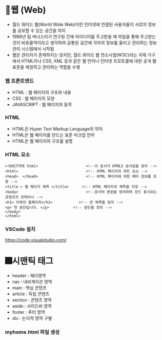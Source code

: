# 🧭웹 (Web)
* 월드 와이드 웹(World Wide Web)이란 인터넷에 연결된 사용자들이 서로의 정보를 공유할 수 있는 공간을 의미
* 1989년 팀 버너스리가 연구원 간에 아이디어를 주고받을 때 파일을 통해 주고받는 것이 비효율적이라고 생각하여 공통된 공간에 각자의 정보를 올리고 관리하는 정보 관리 시스템에서 시작됨
* 웹은 관리자가 존재하지는 않지만, 월드 와이드 웹 컨소시엄(W3C)라는 국제 기구에서 HTML이나 CSS, XML 등과 같은 웹 언어나 인터넷 프로토콜에 대한 공개 웹 표준을 제정하고 관리하는 역할을 수행

### 웹 프론트엔드 
* HTML : 웹 페이지의 구조와 내용
* CSS  : 웹 페이지의 모양
* JAVASCRIPT : 웹 페이지의 동작

### HTML
* HTML은 Hyper Text Markup Language의 약자
* HTML은 웹 페이지를 만드는 표준 마크업 언어
* HTML은 웹 페이지의 구조를 설명

### HTML 요소

    <!DOCTYPE html>                      <!--이 문서가 HTML5 문서임을 정의 -->
    <html>                               <!-- HTML 페이지의 루트 요소 -->
    <head>  </head>                      <!-- HTML 페이지에 대한 메타 정보를 포함 -->
    <title > 웹 페이지 제목 </title>      <!-- HTML 페이지의 제목을 지정 -->
    <body>                               <!--문서의 본문을 정의하며 모드 표시되는 콘텐츠의 컨테이너 -->
    <h1> 미래의 홈페이지</h1>            <!-- 큰 제목을 정의 -->
    <p> 첫 문단입니다. </p>           <!-- 문단을 정의 -->
    </body>
    </html>

### VSCode 설치
https://code.visualstudio.com/



# 🎆시맨틱 태그
* header : 헤더영역
* nav : 내비게이션 영역
* main : 핵심 콘텐츠
* article : 독립 콘텐츠
* section : 콘텐츠 영역
* aside : 사이드바 영역
* footer : 푸터 영역
* div : 논리적 영역 구별

### myhome.html 파일 생성
<title> 태그 안의 텍스트를 나의 웹 사이트 이름으로 수정

    <!DOCTYPE html>
    <html lang="ko">
    <head>
        <meta charset="UTF-8">
        <meta name="viewport" content="width=device-width, initial-scale=1.0">
        <title>채움공간</title>
        <link rel="stylesheet" href="mystyle.css">
    </head>
    <body>


### 시맨틱 구조에 맞게 <body> 태그 안을 구성


       <body>
            <header>
                <div></div>
                <nav>
                </nav>
            </header>    
            <section id="main"></section>
            <section id="about"></scection>
            <section id="favorite"></section>
            <section id="gallery"></section>
            <section id="contact"></section>
            <footer></footer>
        </body>


### h1~h6​  태그 : 제목
h1은 주로 타이틀 제목으로 쓴다.
h2 h3 h4 h5 h6 순으로 작아지고, 순서대로 써야한다.

### p  태그 : 문단
독립된 문단을 표현할 때 사용한다.

    <h1>제목1</h1>
    <p>첫번째 문단을 구성합니다.</p>
    <p>두번째 문단을 구성합니다.</p>


### br 태그  : 줄바꿈

    <p>원하는 위치에서<br>줄 바꿈을 할 수 있습니다.</p>
    <p>두 번 사용하면<br><br>빈 줄을 만들 수 있습니다.</p>


### hr 태그 :  구분선
구분할 수 있도록 선이 그어진다.

    <h3>제목3</h3>
    <hr>
    <p>hr은 horizontal의 약자입니다.</p>
    <hr>
    <p>종료태그 없이 사용합니다.</p>


### strong , b 태그   : 텍스트 굵게 표시

    
    <p>텍스트를 <strong>강조</strong>할 때 사용</p>
    <p>b는 <b>bold</b>의 약자입니다</p>


### em , i 태그 : 텍스트 기울여 표시
    <p>em은 <em>emphasis</em>의 줄임말</p>
    <p>i는 기울기체를 뜻하는 <i>italic</i>의 줄임말</p>


# 📅리스트 만들기
### ol, li 태그 : 순서있는 리스트

    <ol>
        <li>첫번째 리스트</li>
        <li>두번째 리스트</li>
        <li>세번째 리스트</li>
    </ol>


### ul, li 태그 : 순서 없는 리스트

    
    <ul>
        <li>첫번째 리스트</li>
        <li>두번째 리스트</li>
        <li>세번째 리스트</li>
    </ul>


### dl, dt, dd 태그  : 용어를 설명하는 형태 리스트


    <dl>
        <dt>첫번째 용어</dt>
        <dd>첫번째 용어 설명</dd>
        <dt>두번째 용어</dt>
        <dd>두번째 용어 설명</dd>
    </dl>


# 🗺️하이퍼 링크 만들기
### a 태그 


    <a href="링크 주소" target="연결 방식" title="설명"></a>


### img 태그 : 이미지 삽입

    <img src="이미지 파일 경로" alt="대체 텍스트">


### 멀티미디어 삽입하기
파일 경로는 웹 문서와 이미지 파일이 같은 폴더에 있다면 파일 이름을 하위 폴더에 있다면 폴더명과 함께 파일을 작성

* object 태그 : pdf 등 다양한 문서 파일

  
      <object width="너비" height="높이" data="파일"></object>


  
* embed 태그 : 오디오, 비디오, 이미지 등 다양한 멀티미디어 파일

  
      <embed src="파일 경로" width="너비" height="높이">


  
* audio 태그 : mp3 등의 오디오 파일

  
      <audio src="오디오 파일 경로”></audio> 



* video 태그 : mp4 등의 비디오 파일

  
      <video src="비디오 파일 경로”></video> 


# 🎆 홈페이지 구성 예제
### 상단바에 내비게이션 메뉴 리스트 만들기


        <header>
        <h1 class="main-title">채움공간</h1>
        <nav>
            <ul>
                <li><button class="nav-btn">ABOUT</button></li>
                <li><button class="nav-btn">FAVORITE</button></li>
                <li><button class="nav-btn">GALLERY</button></li>
                <li><button class="nav-btn">CONTACT</button></li>
            </ul>       
        </nav>
        </header>
      


### 홈 화면에 환영 인사 작성하기


         <section id="main">
            <div>
                <h4>환영합니다</h4>
                <h5>WELCOME</h5>
                <h4>🎨🧸❤️🪇📸</h4>
                <p id="autotype">여기는 채움이네 공간입니다</p>
            </div>
        </section><!--/#main -->


### 소개 화면(aboutt)에 나를 표현하는 이미지와 글 작성하기


      <section id="about">
            <h2 class="section-title">ABOUT</h2>
            <img src="source/polaroid.png" alt="내사진" width="400px">
            <p>
                맛있는거 먹고 배 채우기<br>
                새로운 지식으로 머리 채우기<br>
                친구들 만나서 마음 채우기<br>
                채우기를 좋아하는 채움이네 공간
            </p>
        </section>


### 갤러리 화면 (gallery)에 이미지 삽입과 각 섹션에 제목 작성하기



    <section id="favorite">
        <h2 class="section-title">FAVORITE</h2>        
    </section>
    <section id="gallery">
        <h2 class="section-title">GALLERY</h2>
        <div>
            <img src="source/gal01.jpg" alt="" id="big">
        </div>
    </section>
    <section id="contact">
        <h2 class="section-title">CONTACT</h2>
    </section>


### 하단바 작성하기

     <footer>
        <p>&copy; 2024 채움공간. All rights reserved.</p>
    </footer>


 # 📅HTMl 표와 폼 만들기
 ### 표 만들기
 <img src = https://github.com/user-attachments/assets/3f2aa2f7-0522-4eb3-a04f-4a1d01e9e0d7 width=500px><br>
표를 작성하고 행과 열을 병합


    <table border="1">
        <caption>표 제목</caption>
        <tr>
            <th>1열 제목</th>
            <th>2열 제목</th>
            <th>3열 제목</th>
        </tr>
        <tr>
           <td rowspan="2">1행 1열</td>
           <td>1행 2열</td>
           <td>1행 3열</td>
        </tr>
        <tr>
            <td>2행 2열</td>
            <td>2행 3열</td>
        </tr>
        <tr>
            <td colspan="3">3행 1열</td>
        </tr>
    </table>

    

# 🙌 폼 만들기
### 기본 구조


    <form action="서버 url" method="get 또는 post"></form>


### input 태그
사용자가 입력한 정보를 받는 한 줄짜리 입력 요소


    <input type="종류" name="이름" value="서버전송값"></input>

### 폼의 다양한 입력 종류


    <form action="" method="get">
        이메일 :<input type="email" name="email"><br>
        URL :<input type="url" name="url"><br>
        전화번호 : <input type="tel" name="tel"><br>
        색상 : <input type="color" name="color"><br>
        월 : <input type="month" name="month"><br>
        날짜 : <input type="date" name="date"><br>
        주 :<input type="week" name="week"><br>
        시간 : <input type="time" name="time"><br>
        지역 시간 : <input type="datetime-local" name="localdatetime"><br>
        숫자 :<input type="number" name="number" min="1" max="10" step="2"><br>
        범위 :<input type="range" name="range" min="1" max="10" step="2"><br>
        <hr>
        성별:
        <input type="radio" name="gender" value="male">남성
        <input type="radio" name="gender" value="female">여성<br><hr>
        학년 선택:
        <input type="checkbox" name="grade" value="1" checked>1학년
        <input type="checkbox" name="grade" value="2">2학년
        <input type="checkbox" name="grade" value="3">3학년<br>
        <input type="submit" value="제출">
    </form>


### 단일 선택 라디오 버튼


    성별
        <input type ="radio" name="gender" value="male">남성
        <input type="radio" name="gender" value="female">여성



### 다중 선택 체크박스


    과일 선택:
        <input type="checkbox" name="fruits" value="apple" checked>Apple
        <input type="checkbox" name="fruits" value="banana">Banana
        <input type="checkbox" name="fruits" value="lemon">lemon



### label 태그 
폼 요소에 레이블 만들기


    <label for="userid">아이디(중복불가)
    <input type="text" id="userid">
    </label>


### select, option, optgroup 태그
선택지를 클릭하면 펼쳐지는 콤보 박스


    <select>
        <optgroup label="옵션선택">
            <option value="서버전송값1">옵션1</option>
            <option value="서버전송값2">옵션1</option>
            <option value="서버전송값3">옵션1</option>
        </optgroup>
    </select>


     
# 🎆홈페이지에 표 추가하기
### 관심 화면(favorite 섹션)에 내가 좋아하는 관심 주제 표로 작성하기


        <section id="favorite">
            <h2 class="section-title">FAVORITE</h2>
            <table border="1">
                <tr>
                    <td> <div class="content">
                        <h3>HTML5</h3><br>
                        <p>웹 페이지의 구조를 정의하는 스크립트 언어이다.</p>
                    </div>
                    </td>
                    <td> <div class="content">
                        <h3>CSS3</h3><br>
                        <p>HTML로 작성된 웹 페이지에 디자인을 추가한다.</p>
                    </div>
                    </td>
                    <td> <div class="content">
                        <h3>JAVASCRIPT</h3><br>
                        <p>웹 페이지의 동적인 기능을 담당한다.</p>
                    </div>
                    </td></tr>
                </tr>
            </table>
        </section>


   ### 연락 화면에 웹 사이트를 사용자에게서 받을 메시지 폼 작성


     <section id="contact">
        <h2 class="section-title">CONTACT</h2>
        <form action="#" method="post" class="contact-form">
            <div class="form=group">
                <label for="name">이름:</label>
                <input type="text" id="name" name="name" required>
            </div>
            <div class="form=group">
                <label for="phone">전화번호</label>
                <input type="tel" id="phone" name="phone" >
            </div>
            <div class="form=group">
                <label for="email">이메일:</label>
                <input type="email" id="email" name="email">
            </div>
            <div class="form=group">
                <label for="mesage">메시지:</label>
                <textarea type="message" id="message" rows="4"></textarea>
            </div>
            <button type="submit">전송</button>
        </form>
    </section>
    




    







   
    

  
